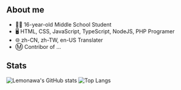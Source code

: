 ## About me
* 👨‍🎓 16-year-old Middle School Student
* 🖥️ HTML, CSS, JavaScript, TypeScript, NodeJS, PHP Programer
* 🌐 zh-CN, zh-TW, en-US Translater
* Ⓜ️ Contribor of ...
## Stats
![Lemonawa's GitHub stats](https://github-readme-stats.vercel.app/api?username=LukasHe0908&show_icons=true&include_all_commits=true)
![Top Langs](https://github-readme-stats.vercel.app/api/top-langs/?username=LukasHe0908)
